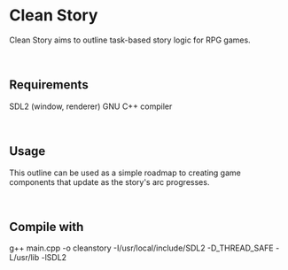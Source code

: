 # Clean Story

Clean Story aims to outline task-based story logic for RPG games.

&nbsp;
## Requirements
SDL2 (window, renderer)
GNU C++ compiler

&nbsp;
## Usage
This outline can be used as a simple roadmap to creating game components that
update as the story's arc progresses.

&nbsp;
## Compile with
g++ main.cpp -o cleanstory -I/usr/local/include/SDL2 -D_THREAD_SAFE -L/usr/lib -lSDL2
